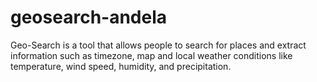 # geosearch-andela
Geo-Search is a tool that allows people to search for places and extract information such as timezone, map and local weather conditions like temperature, wind speed, humidity, and precipitation.
